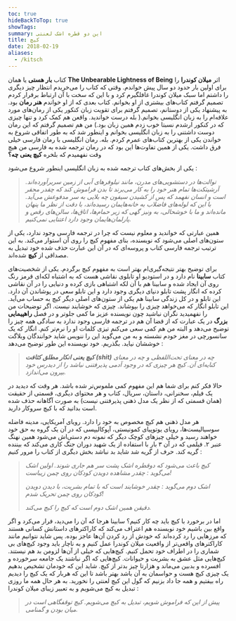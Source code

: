 ```yaml
---
toc: true
hideBackToTop: true
showTags: 
summary: این دو قطره اشک لعنتی
title: کیچ
date: 2018-02-19
aliases:
  - /kitsch
---
```

کتاب **بار هستی** یا همان **The Unbearable Lightness of Being** اثر **میلان کوندرا** را برای اولین بار حدود دو سال پیش خواندم. وقتی که کتاب را می‌خریدم انتظار چیز دیگری را داشتم اما سبک میلان کوندرا غافلگیرم کرد و با این که سخت با آن ارتباط برقرار کردم تصمیم گرفتم کتاب‌های بیشتری از او بخوانم. کتاب بعدی که از او خواندم **هنر رمان** بود. به پیشنهاد یکی از دوستانم، تصمیم گرفتم برای تقویت زبان کنکور یکی از رمان‌های مورد علاقه‌ام را به زبان انگلیسی بخوانم.( بله درست خواندید. واقعن هم کمک کرد و تنها چیزی که در کنکور ارشدم نسبتا خوب زدم همین زبان بود.) من هم تصمیم گرفتم که این رمان دوست داشتنی را به زبان انگلیسی بخوانم و اینطور شد که به طور اتفاقی شروع به خواندن یکی از بهترین کتاب‌های عمرم کردم. بله. رمان انگلیسی با رمان فارسی خیلی فرق داشت. یکی از همین تفاوت‌ها این بود که در رمان ترجمه شده به فارسی من هیچ وقت نفهمیدم که بلخره **کیچ یعنی چه؟**

یکی از بخش‌های کتاب ترجمه شده به زبان انگلیسی اینطور شروع می‌شود :

> _توالت‌ها در دستشویی‌های مدرن، مانند نیلوفرهای آبی از زمین سربرآورده‌اند. آرشیتکت‌ها تمام هنر خود را به کار می‌برند تا بدن فراموش کند که چقدر محقر است و انسان نفهمد که پس از کشیدن سیفون چه بلایی به سر مدفوعش می‌آید. با این که لوله‌های فاضلاب به خانه‌هایمان رسیده‌اند، با دقت از نظر ما پنهان مانده‌اند و ما با خوشحالی، به ونیز گهی که زیر حمام‌ها، اتاق‌ها، سالن‌های رقص و پارلمان‌هایمان وجود دارد اعتنایی نمی‌کنیم._

همین عبارتی که خواندید و معلوم نیست که چرا در ترجمه فارسی وجود ندارد، یکی از ستون‌های اصلی می‌شود که نویسنده، بنای مفهوم کیچ را روی آن استوار می‌کند. به این ترتیب ترجمه فارسی کتاب و پروسه‌ای که در آن این عبارت حذف شده خود تبدیل به مصداقی از **کیچ** شده‌اند.

برای توضیح بهتر نتیجه‌گیری‌ام بهتر است به مفهوم کیچ برگردم. یکی از شخصیت‌های کتاب **سابینا** نام دارد و در استودیو‌ او تابلوی نقاشی هست که به اشتباه لکه‌ای قرمز رنگ روی آن ایجاد شده و سابینا هم با آن لکه اشتباهی بازی کرده و دنیایی را در آن نقاشی کرده که انگار پشت تابلو دنیای دیگری وجود دارد و این تابلو سعی در پوشاندن آن دارد. این تابلو و در کل زندگی سابینا هم یکی از ستون‌های اصلی دیگر کیچ به حساب می‌آید. این تابلو انگار که می‌خواهد چیزی را بپوشاند. چیزی که خوشایند نیست. اگر توضیحات من را نفهمیدید نگران نباشید چون نویسنده عزیز ما کمی جلوتر و در فصل **راهپیمایی بزرگ** در یک عبارت که از قضا آن هم در ترجمه فارسی وجود ندارد به سادگی همه چیز را توضیح می‌دهد و البته من هم کمی سعی می‌کنم تیزی کلمات او را نرم‌تر کنم. انگار که یک سانسورچی در مغز خودم نشسته و به من می‌گوید این را ننویس شاید خوانندگان وبلاگت خوششان نیاید. بگذریم. خود نویسنده این طور توضیح می‌دهد :

> _**کیچ یعنی انکار مطلق کثافت (shit)** چه در معنای تحت‌اللفظی و چه در معنای کنایه‌ای آن. کیچ هر چیزی که در وجود آدمی پذیرفتنی نباشد را از دیدرس خود بیرون می‌اندازد._

حالا فکر کنم برای شما هم این مفهوم کمی ملموس‌تر شده باشد. هر وقت که دیدید در یک فیلم، سخنرانی، داستان، سریال، کتاب و هر محتوای دیگری، قسمتی از حقیقت (همان قسمتی که از نظر یک مدل ذهنی پذیرفتنی نیست) به صورت آگاهانه حذف شده است بدانید که با کیچ سروکار دارید.

هر مدل ذهنی هم کیچ مخصوص به خود را دارد. رویای آمریکایی، مدینه فاضله سوسیالیست‌ها، رویای یوتوپیای کمونیستی، آپوکالیپسی که در آن یک گروه به حق خود خواهند رسید و خیلی چیزهای کوچک دیگر که نمونه دم دستی‌اش می‌شود همین نهنگ عنبر ۲. فیلمی که در آن ۳ بار با استفاده از یک شهید دوران جنگ کاری می‌کند که بیننده گریه کند. حرف از گریه شد شاید بد نباشد بخش دیگری از کتاب را مرور کنیم :

> _کیچ باعث می‌شود که دوقطره اشک پشت سر هم جاری شوند. اولین اشک می‌گوید : چقدر مشاهده دویدن کودکان روی چمن زیباست!_
> 
> _اشک دوم می‌گوید : چقدر خوشایند است که با تمام بشریت، با دیدن دویدن کودکان روی چمن تحریک شدم!_
> 
> _دقیقن همین اشک دوم است که کیچ را کیچ می‌کند._

اما در برخورد با کیچ باید چه کار کنیم؟ سابینا هرجا که آن را می‌دید، فرار می‌کرد و اگر واقع بین باشیم خود نویسنده هم اعتراف می‌کند که کاراکترهای داستانش کسانی هستند که مرزهایی را رد کرده‌اند که خودش از رد کردن آن‌ها عاجز بوده. پس شاید نتوانیم مانند کاراکترهای واقعی‌تر از واقعیت میلان کوندرا عمل کنیم و به ناچار باید وجود کیچ‌های بی شماری را در اطراف خود تحمل کنیم. کیچ‌هایی که خیلی از آن‌ها لزومن بد هم نیستند. کیچ‌هایی مثل عشق به بشریت و حیوانات. کیچ‌هایی که اگر نباشند یک جامعه سرخورده و افسرده و بدبین می‌ماند و هزارتا چیز بدتر از کیچ. شاید این که خودمان تشخیص بدهیم یک چیزی کیچ هست و حواسمان به آن باشد بهتر باشد تا این که هربار که یک کیچ را دیدیم راه بیفتیم و همه جا داد بزنیم که گول این کیچ لعنتی را نخورید. به هر حال همه ما روزی تبدیل به کیچ می‌شویم و به تعبیر زیبای میلان کوندرا :

> _پیش از این که فراموش شویم، تبدیل به کیچ می‌شویم. کیچ توقفگاهی است در میان بودن و گمنامی._